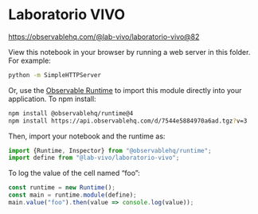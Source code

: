 # Laboratorio VIVO

https://observablehq.com/@lab-vivo/laboratorio-vivo@82

View this notebook in your browser by running a web server in this folder. For
example:

~~~sh
python -m SimpleHTTPServer
~~~

Or, use the [Observable Runtime](https://github.com/observablehq/runtime) to
import this module directly into your application. To npm install:

~~~sh
npm install @observablehq/runtime@4
npm install https://api.observablehq.com/d/7544e5884970a6ad.tgz?v=3
~~~

Then, import your notebook and the runtime as:

~~~js
import {Runtime, Inspector} from "@observablehq/runtime";
import define from "@lab-vivo/laboratorio-vivo";
~~~

To log the value of the cell named “foo”:

~~~js
const runtime = new Runtime();
const main = runtime.module(define);
main.value("foo").then(value => console.log(value));
~~~
